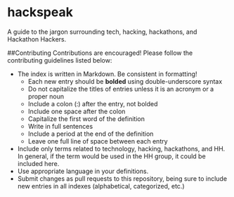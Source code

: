 hackspeak
=========

A guide to the jargon surrounding tech, hacking, hackathons, and Hackathon Hackers.

##Contributing
Contributions are encouraged! Please follow the contributing guidelines listed below:
- The index is written in Markdown. Be consistent in formatting!
  - Each new entry should be __bolded__ using double-underscore syntax
  - Do not capitalize the titles of entries unless it is an acronym or a proper noun
  - Include a colon (:) after the entry, not bolded
  - Include one space after the colon
  - Capitalize the first word of the definition
  - Write in full sentences
  - Include a period at the end of the definition
  - Leave one full line of space between each entry
- Include only terms related to technology, hacking, hackathons, and HH. In general, if the term would be used in the HH group, it could be included here.
- Use appropriate language in your definitions.
- Submit changes as pull requests to this repository, being sure to include new entries in all indexes (alphabetical, categorized, etc.)
